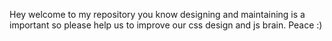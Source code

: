 Hey welcome to my repository you know designing and maintaining is a important so please help us to improve our css design and js brain.
Peace :)
